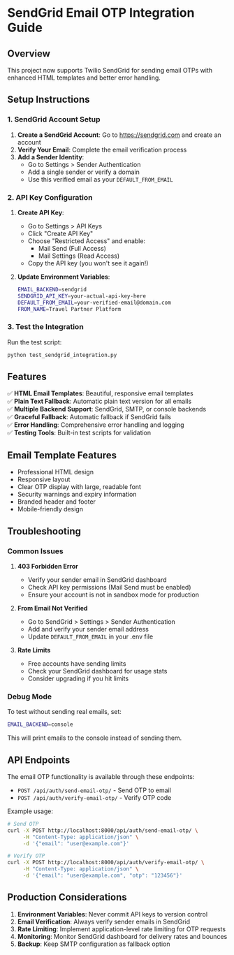 # SendGrid Email OTP Integration Guide

## Overview
This project now supports Twilio SendGrid for sending email OTPs with enhanced HTML templates and better error handling.

## Setup Instructions

### 1. SendGrid Account Setup

1. **Create a SendGrid Account**: Go to https://sendgrid.com and create an account
2. **Verify Your Email**: Complete the email verification process
3. **Add a Sender Identity**: 
   - Go to Settings > Sender Authentication
   - Add a single sender or verify a domain
   - Use this verified email as your `DEFAULT_FROM_EMAIL`

### 2. API Key Configuration

1. **Create API Key**:
   - Go to Settings > API Keys
   - Click "Create API Key"
   - Choose "Restricted Access" and enable:
     - Mail Send (Full Access)
     - Mail Settings (Read Access)
   - Copy the API key (you won't see it again!)

2. **Update Environment Variables**:
   ```bash
   EMAIL_BACKEND=sendgrid
   SENDGRID_API_KEY=your-actual-api-key-here
   DEFAULT_FROM_EMAIL=your-verified-email@domain.com
   FROM_NAME=Travel Partner Platform
   ```

### 3. Test the Integration

Run the test script:
```bash
python test_sendgrid_integration.py
```

## Features

✅ **HTML Email Templates**: Beautiful, responsive email templates  
✅ **Plain Text Fallback**: Automatic plain text version for all emails  
✅ **Multiple Backend Support**: SendGrid, SMTP, or console backends  
✅ **Graceful Fallback**: Automatic fallback if SendGrid fails  
✅ **Error Handling**: Comprehensive error handling and logging  
✅ **Testing Tools**: Built-in test scripts for validation  

## Email Template Features

- Professional HTML design
- Responsive layout
- Clear OTP display with large, readable font
- Security warnings and expiry information
- Branded header and footer
- Mobile-friendly design

## Troubleshooting

### Common Issues

1. **403 Forbidden Error**
   - Verify your sender email in SendGrid dashboard
   - Check API key permissions (Mail Send must be enabled)
   - Ensure your account is not in sandbox mode for production

2. **From Email Not Verified**
   - Go to SendGrid > Settings > Sender Authentication
   - Add and verify your sender email address
   - Update `DEFAULT_FROM_EMAIL` in your .env file

3. **Rate Limits**
   - Free accounts have sending limits
   - Check your SendGrid dashboard for usage stats
   - Consider upgrading if you hit limits

### Debug Mode

To test without sending real emails, set:
```bash
EMAIL_BACKEND=console
```

This will print emails to the console instead of sending them.

## API Endpoints

The email OTP functionality is available through these endpoints:

- `POST /api/auth/send-email-otp/` - Send OTP to email
- `POST /api/auth/verify-email-otp/` - Verify OTP code

Example usage:
```bash
# Send OTP
curl -X POST http://localhost:8000/api/auth/send-email-otp/ \
     -H "Content-Type: application/json" \
     -d '{"email": "user@example.com"}'

# Verify OTP
curl -X POST http://localhost:8000/api/auth/verify-email-otp/ \
     -H "Content-Type: application/json" \
     -d '{"email": "user@example.com", "otp": "123456"}'
```

## Production Considerations

1. **Environment Variables**: Never commit API keys to version control
2. **Email Verification**: Always verify sender emails in SendGrid
3. **Rate Limiting**: Implement application-level rate limiting for OTP requests
4. **Monitoring**: Monitor SendGrid dashboard for delivery rates and bounces
5. **Backup**: Keep SMTP configuration as fallback option
